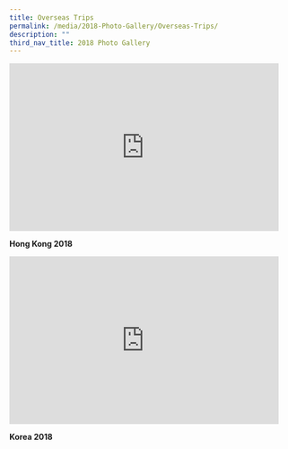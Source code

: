 ```yaml
---
title: Overseas Trips
permalink: /media/2018-Photo-Gallery/Overseas-Trips/
description: ""
third_nav_title: 2018 Photo Gallery
---
```

<iframe allowfullscreen="true" height="299" width="480" frameborder="0" src="https://docs.google.com/presentation/d/e/2PACX-1vQUekSWcDNPmQ9VXy8l8sTP-dIUl8c5jUs11kV_dqCUxugpEQfgVGkv6RfAlD64DqXRR5cjdW-QqR4S/embed?start=false&amp;loop=false&amp;delayms=3000"></iframe>

**Hong Kong 2018**

<iframe allowfullscreen="true" height="299" width="480" frameborder="0" src="https://docs.google.com/presentation/d/e/2PACX-1vRUExFDXasQelNv8jSfIy28oBoMbh4lipbsnEu3wPNYuODQyU9mt1v1QAiK3zGWPpMsiQ5gGjqDibPY/embed?start=false&amp;loop=false&amp;delayms=3000"></iframe>

**Korea 2018**

